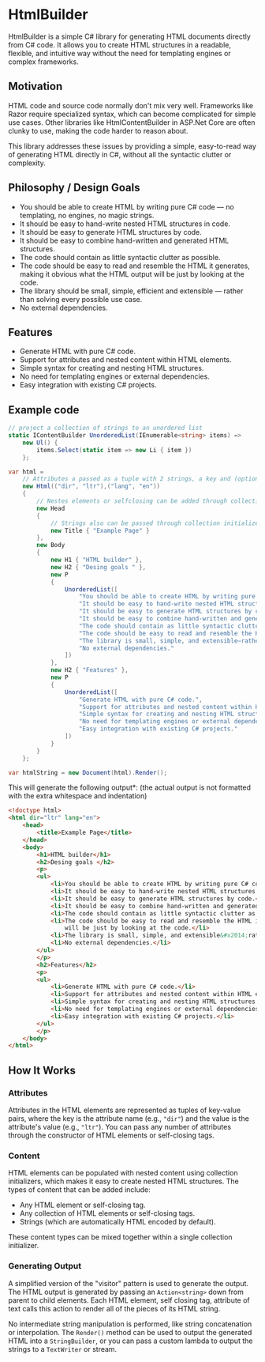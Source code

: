 # HtmlBuilder

HtmlBuilder is a simple C# library for generating HTML documents directly from C# code. It allows you to create HTML structures in a readable, flexible, and intuitive way without the need for templating engines or complex frameworks.

## Motivation

HTML code and source code normally don't mix very well. Frameworks like Razor require specialized syntax, which can become complicated for simple use cases. Other libraries like HtmlContentBuilder in ASP.Net Core are often clunky to use, making the code harder to reason about.

This library addresses these issues by providing a simple, easy-to-read way of generating HTML directly in C#, without all the syntactic clutter or complexity.

## Philosophy / Design Goals

- You should be able to create HTML by writing pure C# code — no templating, no engines, no magic strings.
- It should be easy to hand-write nested HTML structures in code.
- It should be easy to generate HTML structures by code.
- It should be easy to combine hand-written and generated HTML structures.
- The code should contain as little syntactic clutter as possible.
- The code should be easy to read and resemble the HTML it generates, making it obvious what the HTML output will be just by looking at the code.
- The library should be small, simple, efficient and extensible — rather than solving every possible use case.
- No external dependencies.

## Features

- Generate HTML with pure C# code.
- Support for attributes and nested content within HTML elements.
- Simple syntax for creating and nesting HTML structures.
- No need for templating engines or external dependencies.
- Easy integration with existing C# projects.

## Example code
```csharp
// project a collection of strings to an unordered list
static IContentBuilder UnorderedList(IEnumerable<string> items) =>
    new Ul() {
        items.Select(static item => new Li { item })
    };

var html =
    // Attributes a passed as a tuple with 2 strings, a key and (optionally) a value.
    new Html(("dir", "ltr"),("lang", "en")) 
    {
        // Nestes elements or selfclosing can be added through collection initializers
        new Head
        {
            // Strings also can be passed through collection initializers, these will be html-encoded by default
            new Title { "Example Page" } 
        },
        new Body
        {
            new H1 { "HTML builder" },
            new H2 { "Desing goals " },
            new P
            {
                UnorderedList([
                    "You should be able to create HTML by writing pure C# code; no templating, no engines, no magic strings.",
                    "It should be easy to hand-write nested HTML structures in code.",
                    "It should be easy to generate HTML structures by code.",
                    "It should be easy to combine hand-written and generated HTML structures.",
                    "The code should contain as little syntactic clutter as possible.",
                    "The code should be easy to read and resemble the HTML it generates, making it obvious what the HTML output will be just by looking at the code.",
                    "The library is small, simple, and extensible—rather than solving every possible use case.",
                    "No external dependencies."
                ])
            },
            new H2 { "Features" },
            new P
            {
                UnorderedList([
                    "Generate HTML with pure C# code.",
                    "Support for attributes and nested content within HTML elements.",
                    "Simple syntax for creating and nesting HTML structures.",
                    "No need for templating engines or external dependencies.",
                    "Easy integration with existing C# projects."
                ])
            }
        }
    };

var htmlString = new Document(html).Render();

```
This will generate the following output*:
(the actual output is not formatted with the extra whitespace and indentation)
```html
<!doctype html>
<html dir="ltr" lang="en">
    <head>
        <title>Example Page</title>
    </head>
    <body>
        <h1>HTML builder</h1>
        <h2>Desing goals </h2>
        <p>
        <ul>
            <li>You should be able to create HTML by writing pure C# code; no templating, no engines, no magic strings.</li>
            <li>It should be easy to hand-write nested HTML structures in code.</li>
            <li>It should be easy to generate HTML structures by code.</li>
            <li>It should be easy to combine hand-written and generated HTML structures.</li>
            <li>The code should contain as little syntactic clutter as possible.</li>
            <li>The code should be easy to read and resemble the HTML it generates, making it obvious what the HTML output
                will be just by looking at the code.</li>
            <li>The library is small, simple, and extensible&#x2014;rather than solving every possible use case.</li>
            <li>No external dependencies.</li>
        </ul>
        </p>
        <h2>Features</h2>
        <p>
        <ul>
            <li>Generate HTML with pure C# code.</li>
            <li>Support for attributes and nested content within HTML elements.</li>
            <li>Simple syntax for creating and nesting HTML structures.</li>
            <li>No need for templating engines or external dependencies.</li>
            <li>Easy integration with existing C# projects.</li>
        </ul>
        </p>
    </body>
</html>
```

## How It Works

### Attributes

Attributes in the HTML elements are represented as tuples of key-value pairs, where the key is the attribute name (e.g., `"dir"`) and the value is the attribute's value (e.g., `"ltr"`). You can pass any number of attributes through the constructor of HTML elements or self-closing tags.

### Content

HTML elements can be populated with nested content using collection initializers, which makes it easy to create nested HTML structures. The types of content that can be added include:

- Any HTML element or self-closing tag.
- Any collection of HTML elements or self-closing tags.
- Strings (which are automatically HTML encoded by default).

These content types can be mixed together within a single collection initializer.

### Generating Output

A simplified version of the "visitor" pattern is used to generate the output. The HTML output is generated by passing an `Action<string>` down from parent to child elements. Each HTML element, self closing tag, attribute of text calls this action to render all of the pieces of its HTML string. 

No intermediate string manipulation is performed, like string concatenation or interpolation. The `Render()` method can be used to output the generated HTML into a `StringBuilder`, or you can pass a custom lambda to output the strings to a `TextWriter` or stream.
